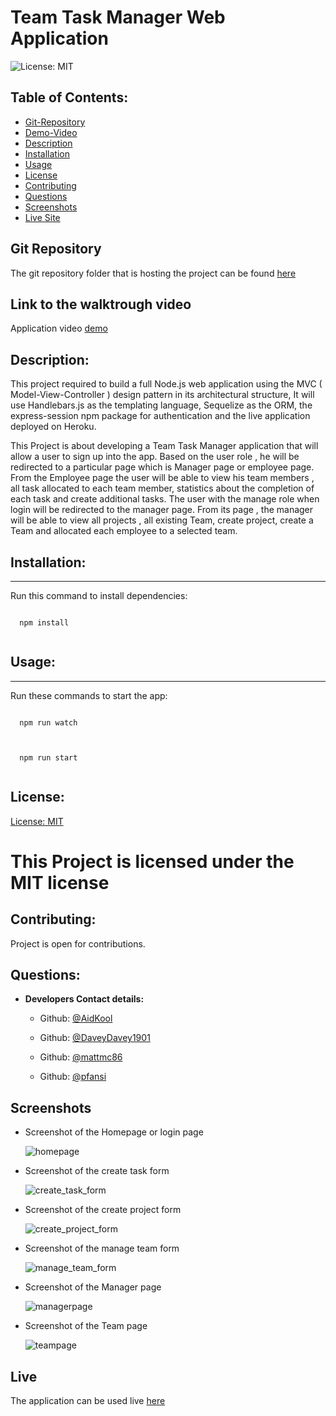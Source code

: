 # Team Task Manager Web Application

![License: MIT](https://img.shields.io/badge/License-MIT-blue)

## Table of Contents:

- [Git-Repository](#git-repository)
- [Demo-Video](#walktrough-video)
- [Description](#description)
- [Installation](#installation)
- [Usage](#usage)
- [License](#license)
- [Contributing](#contributing)
- [Questions](#questions)
- [Screenshots](#screenshots)
- [Live Site](#live)

## Git Repository

The git repository folder that is hosting the project can be found
[here](https://github.com/AidKool/team-task-manager)

## Link to the walktrough video

Application video [demo]()

## Description:

This project required to build a full Node.js web application using the MVC (
Model-View-Controller ) design pattern in its architectural structure, It will
use Handlebars.js as the templating language, Sequelize as the ORM, the
express-session npm package for authentication and the live application deployed
on Heroku.

This Project is about developing a Team Task Manager application that will allow
a user to sign up into the app. Based on the user role , he will be redirected
to a particular page which is Manager page or employee page. From the Employee
page the user will be able to view his team members , all task allocated to each
team member, statistics about the completion of each task and create additional
tasks. The user with the manage role when login will be redirected to the
manager page. From its page , the manager will be able to view all projects ,
all existing Team, create project, create a Team and allocated each employee to
a selected team.

## Installation:

---

Run this command to install dependencies:

  <pre><code>
  npm install
  </code></pre>

## Usage:

---

Run these commands to start the app:

  <pre><code>
  npm run watch
  </code></pre>
  <pre><code>
  npm run start
  </code></pre>

## License:

[License: MIT](https://opensource.org/licenses/MIT)

# This Project is licensed under the MIT license

## Contributing:

Project is open for contributions.

## Questions:

- **Developers Contact details:**

  - Github: [@AidKool](https://github.com/AidKool)

  - Github: [@DaveyDavey1901](https://github.com/DaveyDavey1901)

  - Github: [@mattmc86](https://github.com/mattmc86)

  - Github: [@pfansi](https://github.com/pfansi)

## Screenshots

- Screenshot of the Homepage or login page

  ![homepage](https://user-images.githubusercontent.com/73796715/156848290-303ce6c1-a471-49f3-a9e3-40c54c554113.JPG)

- Screenshot of the create task form

  ![create_task_form](https://user-images.githubusercontent.com/73796715/156848231-cd04c31d-cb23-4519-ac4b-9157c687edb4.JPG)

- Screenshot of the create project form

  ![create_project_form](https://user-images.githubusercontent.com/73796715/156848172-85109756-7f66-44eb-a90c-56b206e2a9af.JPG)

- Screenshot of the manage team form

  ![manage_team_form](https://user-images.githubusercontent.com/73796715/156848388-1adee19d-1f22-4093-8321-ba53867aba6f.JPG)

- Screenshot of the Manager page

  ![managerpage](https://user-images.githubusercontent.com/73796715/156848342-f223632f-c758-4c64-a550-5678a25b3619.JPG)

- Screenshot of the Team page

  ![teampage](https://user-images.githubusercontent.com/73796715/156848648-a6c7bb85-4ef0-4957-b955-0ed85aeee066.JPG)

## Live

The application can be used live [here](https://teamtask-manager.herokuapp.com/)
